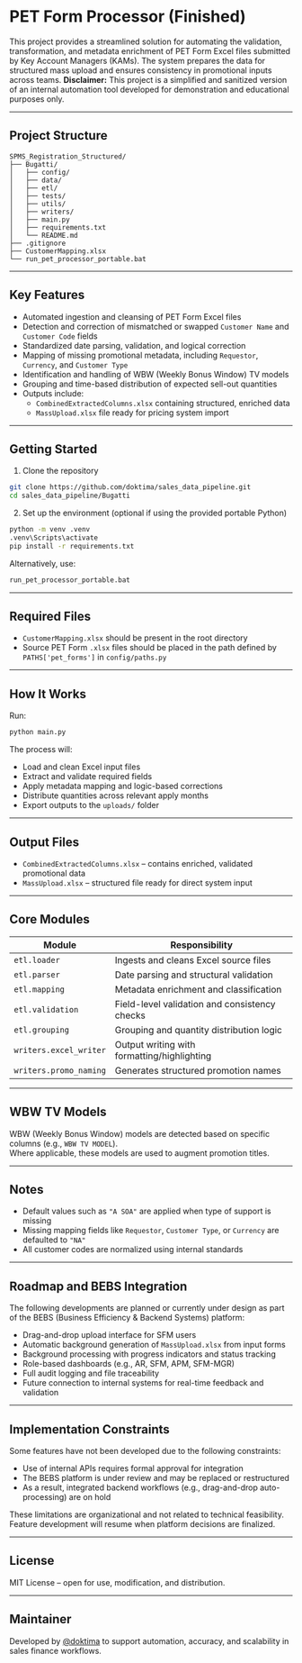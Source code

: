 # PET Form Processor (Finished)

This project provides a streamlined solution for automating the validation, transformation, and metadata enrichment of PET Form Excel files submitted by Key Account Managers (KAMs). The system prepares the data for structured mass upload and ensures consistency in promotional inputs across teams.
**Disclaimer:** This project is a simplified and sanitized version of an internal automation tool developed for demonstration and educational purposes only.

---

## Project Structure

```
SPMS_Registration_Structured/
├── Bugatti/
│   ├── config/
│   ├── data/
│   ├── etl/
│   ├── tests/
│   ├── utils/
│   ├── writers/
│   ├── main.py
│   ├── requirements.txt
│   └── README.md
├── .gitignore
├── CustomerMapping.xlsx
└── run_pet_processor_portable.bat
```

---

## Key Features

- Automated ingestion and cleansing of PET Form Excel files  
- Detection and correction of mismatched or swapped `Customer Name` and `Customer Code` fields  
- Standardized date parsing, validation, and logical correction  
- Mapping of missing promotional metadata, including `Requestor`, `Currency`, and `Customer Type`  
- Identification and handling of WBW (Weekly Bonus Window) TV models  
- Grouping and time-based distribution of expected sell-out quantities  
- Outputs include:
  - `CombinedExtractedColumns.xlsx` containing structured, enriched data
  - `MassUpload.xlsx` file ready for pricing system import

---

## Getting Started

1. Clone the repository

```bash
git clone https://github.com/doktima/sales_data_pipeline.git
cd sales_data_pipeline/Bugatti
```

2. Set up the environment (optional if using the provided portable Python)

```bash
python -m venv .venv
.venv\Scripts\activate
pip install -r requirements.txt
```

Alternatively, use:

```bash
run_pet_processor_portable.bat
```

---

## Required Files

- `CustomerMapping.xlsx` should be present in the root directory  
- Source PET Form `.xlsx` files should be placed in the path defined by `PATHS['pet_forms']` in `config/paths.py`

---

## How It Works

Run:

```bash
python main.py
```

The process will:

- Load and clean Excel input files  
- Extract and validate required fields  
- Apply metadata mapping and logic-based corrections  
- Distribute quantities across relevant apply months  
- Export outputs to the `uploads/` folder

---

## Output Files

- `CombinedExtractedColumns.xlsx` – contains enriched, validated promotional data  
- `MassUpload.xlsx` – structured file ready for direct system input

---

## Core Modules

| Module                 | Responsibility                                |
|------------------------|-----------------------------------------------|
| `etl.loader`           | Ingests and cleans Excel source files         |
| `etl.parser`           | Date parsing and structural validation        |
| `etl.mapping`          | Metadata enrichment and classification        |
| `etl.validation`       | Field-level validation and consistency checks |
| `etl.grouping`         | Grouping and quantity distribution logic      |
| `writers.excel_writer` | Output writing with formatting/highlighting  |
| `writers.promo_naming` | Generates structured promotion names          |

---

## WBW TV Models

WBW (Weekly Bonus Window) models are detected based on specific columns (e.g., `WBW TV MODEL`).  
Where applicable, these models are used to augment promotion titles.

---

## Notes

- Default values such as `"A SOA"` are applied when type of support is missing  
- Missing mapping fields like `Requestor`, `Customer Type`, or `Currency` are defaulted to `"NA"`  
- All customer codes are normalized using internal standards

---

## Roadmap and BEBS Integration

The following developments are planned or currently under design as part of the BEBS (Business Efficiency & Backend Systems) platform:

- Drag-and-drop upload interface for SFM users  
- Automatic background generation of `MassUpload.xlsx` from input forms  
- Background processing with progress indicators and status tracking  
- Role-based dashboards (e.g., AR, SFM, APM, SFM-MGR)  
- Full audit logging and file traceability  
- Future connection to internal systems for real-time feedback and validation

---

## Implementation Constraints

Some features have not been developed due to the following constraints:

- Use of internal APIs requires formal approval for integration  
- The BEBS platform is under review and may be replaced or restructured  
- As a result, integrated backend workflows (e.g., drag-and-drop auto-processing) are on hold

These limitations are organizational and not related to technical feasibility. Feature development will resume when platform decisions are finalized.

---

## License

MIT License – open for use, modification, and distribution.

---

## Maintainer

Developed by [@doktima](https://github.com/doktima) to support automation, accuracy, and scalability in sales finance workflows.
